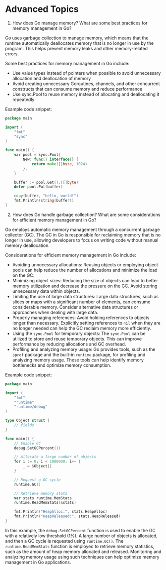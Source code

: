 # Advanced Topics

1. How does Go manage memory? What are some best practices for memory management in Go?

Go uses garbage collection to manage memory, which means that the runtime automatically deallocates memory that is no longer in use by the program. This helps prevent memory leaks and other memory-related errors.

Some best practices for memory management in Go include:

* Use value types instead of pointers when possible to avoid unnecessary allocation and deallocation of memory
* Avoid creating unnecessary Goroutines, channels, and other concurrent constructs that can consume memory and reduce performance
* Use sync.Pool to reuse memory instead of allocating and deallocating it repeatedly

Example code snippet:

```go
package main

import (
    "fmt"
    "sync"
)

func main() {
    var pool = sync.Pool{
        New: func() interface{} {
            return make([]byte, 1024)
        },
    }

    buffer := pool.Get().([]byte)
    defer pool.Put(buffer)

    copy(buffer, "hello, world!")
    fmt.Println(string(buffer))
}
```

2. How does Go handle garbage collection? What are some considerations for efficient memory management in Go?

Go employs automatic memory management through a concurrent garbage collector (GC). The GC in Go is responsible for reclaiming memory that is no longer in use, allowing developers to focus on writing code without manual memory deallocation.

Considerations for efficient memory management in Go include:

* Avoiding unnecessary allocations: Reusing objects or employing object pools can help reduce the number of allocations and minimize the load on the GC.
* Minimizing object sizes: Reducing the size of objects can lead to better memory utilization and decrease the pressure on the GC. Avoid storing unnecessary data within objects.
* Limiting the use of large data structures: Large data structures, such as slices or maps with a significant number of elements, can consume considerable memory. Consider alternative data structures or approaches when dealing with large data.
* Properly managing references: Avoid holding references to objects longer than necessary. Explicitly setting references to `nil` when they are no longer needed can help the GC reclaim memory more efficiently.
* Using the `sync.Pool` for temporary objects: The `sync.Pool` can be utilized to store and reuse temporary objects. This can improve performance by reducing allocations and GC overhead.
* Profiling and analyzing memory usage: Go provides tools, such as the `pprof` package and the built-in `runtime` package, for profiling and analyzing memory usage. These tools can help identify memory bottlenecks and optimize memory consumption.

Example code snippet:

```go
package main

import (
	"fmt"
	"runtime"
	"runtime/debug"
)

type Object struct {
	// fields
}

func main() {
	// Enable GC
	debug.SetGCPercent(1)

	// Allocate a large number of objects
	for i := 0; i < 1000000; i++ {
		_ = &Object{}
	}

	// Request a GC cycle
	runtime.GC()

	// Retrieve memory stats
	var stats runtime.MemStats
	runtime.ReadMemStats(&stats)

	fmt.Println("HeapAlloc:", stats.HeapAlloc)
	fmt.Println("HeapReleased:", stats.HeapReleased)
}
```

In this example, the `debug.SetGCPercent` function is used to enable the GC with a relatively low threshold (1%). A large number of objects is allocated, and then a GC cycle is requested using `runtime.GC()`. The `runtime.ReadMemStats` function is employed to retrieve memory statistics, such as the amount of heap memory allocated and released. Monitoring and analyzing memory usage using such techniques can help optimize memory management in Go applications.
